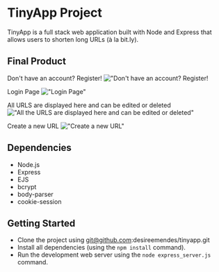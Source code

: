 # TinyApp Project

TinyApp is a full stack web application built with Node and Express that allows users to shorten long URLs (à la bit.ly).

## Final Product
Don't have an account? Register!
!["Don't have an account? Register!](https://github.com/desireemendes/tinyurl/blob/master/docs/register.png?raw=true)

Login Page
!["Login Page"](https://github.com/desireemendes/tinyurl/blob/master/docs/login.png?raw=true)

All URLS are displayed here and can be edited or deleted
!["All the URLS are displayed here and can be edited or deleted"](https://github.com/desireemendes/tinyurl/blob/master/docs/urls.png?raw=true)

Create a new URL
!["Create a new URL"](https://github.com/desireemendes/tinyurl/blob/master/docs/createURL.png?raw=true)

## Dependencies

- Node.js
- Express
- EJS
- bcrypt
- body-parser
- cookie-session

## Getting Started

- Clone the project using git@github.com:desireemendes/tinyapp.git
- Install all dependencies (using the `npm install` command).
- Run the development web server using the `node express_server.js` command.
